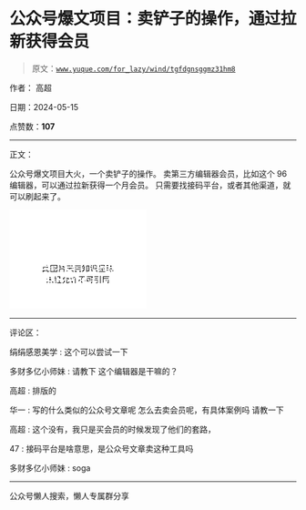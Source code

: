 # 公众号爆文项目：卖铲子的操作，通过拉新获得会员

> 原文：[`www.yuque.com/for_lazy/wind/tgfdgnsggmz31hm8`](https://www.yuque.com/for_lazy/wind/tgfdgnsggmz31hm8)

作者： 高超

日期：2024-05-15

点赞数：**107**

* * *

正文：

公众号爆文项目大火，一个卖铲子的操作。 卖第三方编辑器会员，比如这个 96 编辑器，可以通过拉新获得一个月会员。
只需要找接码平台，或者其他渠道，就可以刷起来了。

![](img/0b285232cd38947736e4ffdde7caa0fd.png)

* * *

评论区：

绢绢感恩美学 : 这个可以尝试一下

多财多亿小师妹 : 请教下 这个编辑器是干嘛的？

高超 : 排版的

华一 : 写的什么类似的公众号文章呢 怎么去卖会员呢，有具体案例吗 请教一下

高超 : 这个没有，我只是买会员的时候发现了他们的套路，

47 : 接码平台是啥意思，是公众号文章卖这种工具吗

多财多亿小师妹 : soga

* * *

公众号懒人搜索，懒人专属群分享